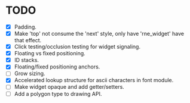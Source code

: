 # TODO
- [x] Padding.
- [x] Make 'top' not consume the 'next' style, only have 'rne_widget' have that
effect.
- [x] Click testing/occlusion testing for widget signaling.
- [x] Floating vs fixed positioning.
- [x] ID stacks.
- [x] Floating/fixed positioning anchors.
- [ ] Grow sizing.
- [x] Accelerated lookup structure for ascii characters in font module.
- [ ] Make widget opaque and add getter/setters.
- [ ] Add a polygon type to drawing API.
